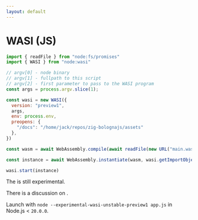 ```yaml
---
layout: default
---
```


# WASI (JS)

<Transform scale="0.75">

```js
import { readFile } from "node:fs/promises"
import { WASI } from "node:wasi"

// argv[0] - node binary
// argv[1] - fullpath to this script
// argv[2] - first parameter to pass to the WASI program
const args = process.argv.slice(1);

const wasi = new WASI({
  version: "preview1",
  args,
  env: process.env,
  preopens: {
    "/docs": "/home/jack/repos/zig-bolognajs/assets"
  },
})

const wasm = await WebAssembly.compile(await readFile(new URL("main.wasm", import.meta.url)))

const instance = await WebAssembly.instantiate(wasm, wasi.getImportObject())

wasi.start(instance)
```

The <Anchor href="https://nodejs.org/api/wasi.html" text="WebAssembly System Interface (WASI)" /> is still experimental.

There is a discussion on <Anchor href="https://github.com/nodejs/node/issues/46254" text="marking the Node.js WASI module as stable" />.

Launch with `node --experimental-wasi-unstable-preview1 app.js` in Node.js < `20.0.0`.

</Transform>
